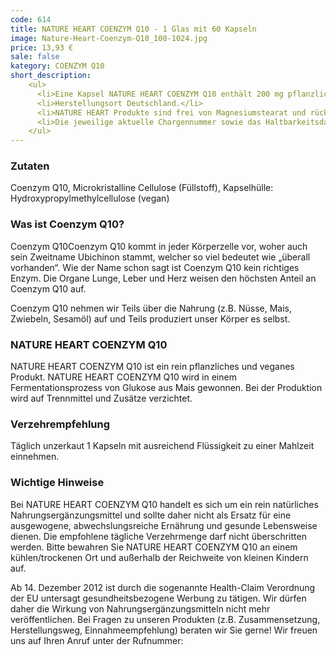 ```yaml
---
code: 614
title: NATURE HEART COENZYM Q10 - 1 Glas mit 60 Kapseln
image: Nature-Heart-Coenzym-Q10_100-1024.jpg
price: 13,93 €
sale: false
kategory: COENZYM Q10
short_description: 
    <ul>
      <li>Eine Kapsel NATURE HEART COENZYM Q10 enthält 200 mg pflanzliches Coenzym Q10 - davon 196 mg Ubichinon</li>
      <li>Herstellungsort Deutschland.</li>
      <li>NATURE HEART Produkte sind frei von Magnesiumstearat und rückstandskontrolliert.</li>
      <li>Die jeweilige aktuelle Chargennummer sowie das Haltbarkeitsdatum finden Sie auf dem NATURE HEART Produktetikett.</li>
    </ul>
---
```

<h3>Zutaten</h3>
<p>
  Coenzym Q10, Microkristalline Cellulose (Füllstoff), Kapselhülle: Hydroxypropylmethylcellulose (vegan)
</p>

<h3>Was ist Coenzym Q10?</h3>
<p>
  Coenzym Q10Coenzym Q10 kommt in jeder Körperzelle vor, woher auch sein Zweitname Ubichinon stammt, welcher so viel bedeutet wie „überall vorhanden“. Wie der Name schon sagt ist Coenzym Q10 kein richtiges Enzym. Die Organe Lunge, Leber und Herz weisen den höchsten Anteil an Coenzym Q10 auf.
</p>
<p>
  Coenzym Q10 nehmen wir Teils über die Nahrung (z.B. Nüsse, Mais, Zwiebeln, Sesamöl) auf und Teils produziert unser Körper es selbst.
</p>

<h3>NATURE HEART COENZYM Q10</h3>
<p>
  NATURE HEART COENZYM Q10 ist ein rein pflanzliches und veganes Produkt. NATURE HEART COENZYM Q10 wird in einem Fermentationsprozess von Glukose aus Mais gewonnen. Bei der Produktion wird auf Trennmittel und Zusätze verzichtet.
</p>

<h3>Verzehrempfehlung</h3>
<p>
  Täglich unzerkaut 1 Kapseln mit ausreichend Flüssigkeit zu einer Mahlzeit einnehmen.
</p>

<h3>Wichtige Hinweise</h3>
<p>
  Bei NATURE HEART COENZYM Q10 handelt es sich um ein rein natürliches Nahrungsergänzungsmittel und sollte daher nicht als Ersatz für eine ausgewogene, abwechslungsreiche Ernährung und gesunde Lebensweise dienen. Die empfohlene tägliche Verzehrmenge darf nicht überschritten werden. Bitte bewahren Sie NATURE HEART COENZYM Q10 an einem kühlen/trockenen Ort und außerhalb der Reichweite von kleinen Kindern auf.
</p>
<p>
  Ab 14. Dezember 2012 ist durch die sogenannte Health-Claim Verordnung der EU untersagt gesundheitsbezogene Werbung zu tätigen. Wir dürfen daher die Wirkung von Nahrungsergänzungsmitteln nicht mehr veröffentlichen. Bei Fragen zu unseren Produkten (z.B. Zusammensetzung, Herstellungsweg, Einnahmeempfehlung) beraten wir Sie gerne! Wir freuen uns auf Ihren Anruf unter der Rufnummer:
</p>
